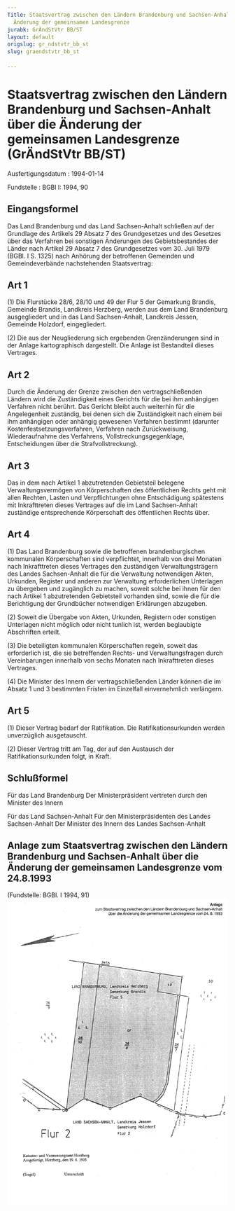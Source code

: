 ```yaml
---
Title: Staatsvertrag zwischen den Ländern Brandenburg und Sachsen-Anhalt über die
  Änderung der gemeinsamen Landesgrenze
jurabk: GrÄndStVtr BB/ST
layout: default
origslug: gr_ndstvtr_bb_st
slug: graendstvtr_bb_st

---
```


# Staatsvertrag zwischen den Ländern Brandenburg und Sachsen-Anhalt über die Änderung der gemeinsamen Landesgrenze (GrÄndStVtr BB/ST)

Ausfertigungsdatum
:   1994-01-14

Fundstelle
:   BGBl I: 1994, 90



## Eingangsformel

Das Land Brandenburg und das Land Sachsen-Anhalt schließen auf der Grundlage des Artikels 29 Absatz 7 des Grundgesetzes und des Gesetzes über das Verfahren bei sonstigen Änderungen des Gebietsbestandes der Länder nach Artikel 29 Absatz 7 des Grundgesetzes vom 30. Juli 1979 (BGBl. I S. 1325) nach Anhörung der betroffenen Gemeinden und Gemeindeverbände nachstehenden Staatsvertrag:


## Art 1

(1) Die Flurstücke 28/6, 28/10 und 49 der Flur 5 der Gemarkung Brandis, Gemeinde Brandis, Landkreis Herzberg, werden aus dem Land Brandenburg ausgegliedert und in das Land Sachsen-Anhalt, Landkreis Jessen, Gemeinde Holzdorf, eingegliedert.

(2) Die aus der Neugliederung sich ergebenden Grenzänderungen sind in der Anlage kartographisch dargestellt. Die Anlage ist Bestandteil dieses Vertrages.


## Art 2

Durch die Änderung der Grenze zwischen den vertragschließenden Ländern wird die Zuständigkeit eines Gerichts für die bei ihm anhängigen Verfahren nicht berührt. Das Gericht bleibt auch weiterhin für die Angelegenheit zuständig, bei denen sich die Zuständigkeit nach einem bei ihm anhängigen oder anhängig gewesenen Verfahren bestimmt (darunter Kostenfestsetzungsverfahren, Verfahren nach Zurückweisung, Wiederaufnahme des Verfahrens, Vollstreckungsgegenklage, Entscheidungen über die Strafvollstreckung).


## Art 3

Das in dem nach Artikel 1 abzutretenden Gebietsteil belegene Verwaltungsvermögen von Körperschaften des öffentlichen Rechts geht mit allen Rechten, Lasten und Verpflichtungen ohne Entschädigung spätestens mit Inkrafttreten dieses Vertrages auf die im Land Sachsen-Anhalt zuständige entsprechende Körperschaft des öffentlichen Rechts über.


## Art 4

(1) Das Land Brandenburg sowie die betroffenen brandenburgischen kommunalen Körperschaften sind verpflichtet, innerhalb von drei Monaten nach Inkrafttreten dieses Vertrages den zuständigen Verwaltungsträgern des Landes Sachsen-Anhalt die für die Verwaltung notwendigen Akten, Urkunden, Register und anderen zur Verwaltung erforderlichen Unterlagen zu übergeben und zugänglich zu machen, soweit solche bei ihnen für den nach Artikel 1 abzutretenden Gebietsteil vorhanden sind, sowie die für die Berichtigung der Grundbücher notwendigen Erklärungen abzugeben.

(2) Soweit die Übergabe von Akten, Urkunden, Registern oder sonstigen Unterlagen nicht möglich oder nicht tunlich ist, werden beglaubigte Abschriften erteilt.

(3) Die beteiligten kommunalen Körperschaften regeln, soweit das erforderlich ist, die sie betreffenden Rechts- und Verwaltungsfragen durch Vereinbarungen innerhalb von sechs Monaten nach Inkrafttreten dieses Vertrages.

(4) Die Minister des Innern der vertragschließenden Länder können die im Absatz 1 und 3 bestimmten Fristen im Einzelfall einvernehmlich verlängern.


## Art 5

(1) Dieser Vertrag bedarf der Ratifikation. Die Ratifikationsurkunden werden unverzüglich ausgetauscht.

(2) Dieser Vertrag tritt am Tag, der auf den Austausch der Ratifikationsurkunden folgt, in Kraft.


## Schlußformel

Für das Land Brandenburg
Der Ministerpräsident
vertreten durch den Minister des Innern

Für das Land Sachsen-Anhalt
Für den Ministerpräsidenten
des Landes Sachsen-Anhalt
Der Minister des Innern
des Landes Sachsen-Anhalt


## Anlage zum Staatsvertrag zwischen den Ländern Brandenburg und Sachsen-Anhalt über die Änderung der gemeinsamen Landesgrenze vom 24.8.1993

(Fundstelle: BGBl. I 1994, 91)
![bgbl1_1994_j0091_0010.jpg](bgbl1_1994_j0091_0010.jpg)
